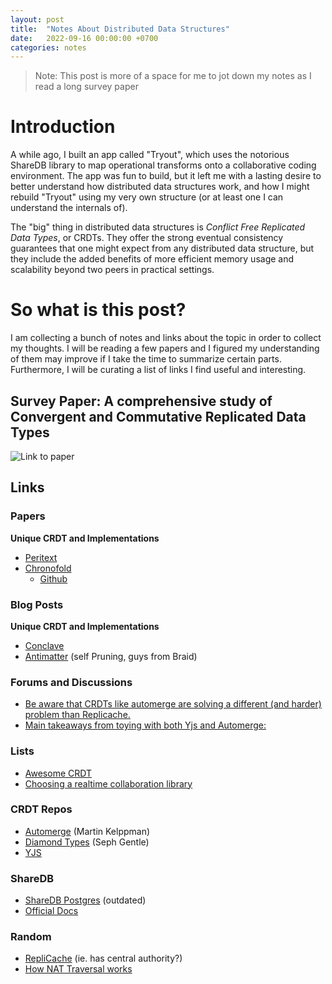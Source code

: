 ```yaml
---
layout: post
title:  "Notes About Distributed Data Structures"
date:   2022-09-16 00:00:00 +0700
categories: notes
---
```

> Note: This post is more of a space for me to jot down my notes as I read a long survey paper

# Introduction
A while ago, I built an app called "Tryout", which uses the notorious ShareDB library to map operational transforms onto
a collaborative coding environment. The app was fun to build, but it left me with a lasting desire to better
understand how distributed data structures work, and how I might rebuild "Tryout" using my very own structure (or at least one I can understand the internals of).

The "big" thing in distributed data structures is *Conflict Free Replicated Data Types*, or CRDTs. They offer the strong
eventual consistency guarantees that one might expect from any distributed data structure, but they include
the added benefits of more efficient memory usage and scalability beyond two peers in practical settings.

# So what is this post?
I am collecting a bunch of notes and links about the topic in order to collect my thoughts. I will be reading a few papers
and I figured my understanding of them may improve if I take the time to summarize certain parts. Furthermore, I will be curating
a list of links I find useful and interesting.

## Survey Paper: A comprehensive study of Convergent and Commutative Replicated Data Types
![Link to paper](https://hal.inria.fr/inria-00555588/document)


## Links

### Papers

**Unique CRDT and Implementations**

* [Peritext](https://www.inkandswitch.com/peritext/)
* [Chronofold](https://arxiv.org/pdf/2002.09511.pdf)
    * [Github](https://github.com/dkellner/chronofold)

### Blog Posts

**Unique CRDT and Implementations**


* [Conclave](https://conclave-team.github.io/conclave-site/)
* [Antimatter](https://braid.org/antimatter) (self Pruning, guys from Braid)

### Forums and Discussions

* [Be aware that CRDTs like automerge are solving a different (and harder) problem than Replicache.](https://news.ycombinator.com/item?id=22175530)
* [Main takeaways from toying with both Yjs and Automerge:](https://news.ycombinator.com/item?id=29507948)


### Lists

* [Awesome CRDT](https://github.com/alangibson/awesome-crdt)
* [Choosing a realtime collaboration library](https://convergencelabs.com/realtime-collaboration-technology-guide/)


### CRDT Repos

* [Automerge](https://automerge.org/docs/hello/) (Martin Kelppman)
* [Diamond Types](https://github.com/josephg/diamond-types) (Seph Gentle)
* [YJS](https://github.com/yjs/yjs)


### ShareDB 

* [ShareDB Postgres](https://github.com/share/sharedb-postgres) (outdated)
* [Official Docs](https://share.github.io/sharedb/)


### Random

* [RepliCache](https://replicache.dev/#why) (ie. has central authority?)
* [How NAT Traversal works](https://tailscale.com/blog/how-nat-traversal-works/)